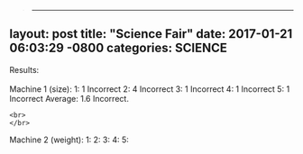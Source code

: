 >---
layout: post
title:  "Science Fair"
date:   2017-01-21 06:03:29 -0800
categories: SCIENCE
---
Results:
<br>
</br>
  Machine 1 (size):
    1: 1 Incorrect 
    2: 4 Incorrect 
    3: 1 Incorrect 
    4: 1 Incorrect 
    5: 1 Incorrect 
    Average: 1.6 Incorrect.
    
    
    <br>
    </br>
  Machine 2 (weight):
    1:
    2:
    3:
    4:
    5:
  
